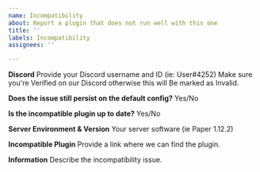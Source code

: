 ```yaml
---
name: Incompatibility
about: Report a plugin that does not run well with this one
title: ''
labels: Incompatibility
assignees: ''

---
```


**Discord**
Provide your Discord username and ID (ie: User#4252)
Make sure you're Verified on our Discord otherwise this will
Be marked as Invalid.

**Does the issue still persist on the default config?**
Yes/No

**Is the incompatible plugin up to date?**
Yes/No

**Server Environment & Version**
Your server software (ie Paper 1.12.2)

**Incompatible Plugin**
Provide a link where we can find the plugin.

**Information**
Describe the incompatibility issue.
